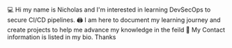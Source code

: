💻 Hi my name is Nicholas and I'm interested in learning DevSecOps to secure CI/CD pipelines.
🖨️ I am here to document my learning journey and create projects to help me advance my knowledge in the feild
🛜 My Contact information is listed in my bio. Thanks
